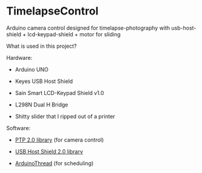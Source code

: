 # TimelapseControl
Arduino camera control designed for timelapse-photography with usb-host-shield + lcd-keypad-shield + motor for sliding

What is used in this project?

Hardware:

- Arduino UNO
	
- Keyes USB Host Shield

- Sain Smart LCD-Keypad Shield v1.0
	
- L298N Dual H Bridge
	
- Shitty slider that I ripped out of a printer
	

Software:

- [PTP 2.0 library](https://github.com/felis/PTP_2.0) (for camera control)

- [USB Host Shield 2.0 library](https://github.com/felis/USB_Host_Shield_2.0)

- [ArduinoThread](https://github.com/ivanseidel/ArduinoThread) (for scheduling)
	
	
